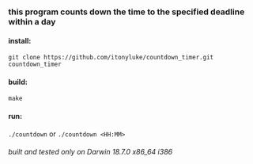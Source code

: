 ### this program counts down the time to the specified deadline within a day

#### install:
`git clone https://github.com/itonyluke/countdown_timer.git countdown_timer`

#### build:
`make`

#### run:
`./countdown`
or
`./countdown <HH:MM>`

###### built and tested only on Darwin 18.7.0 x86_64 i386
